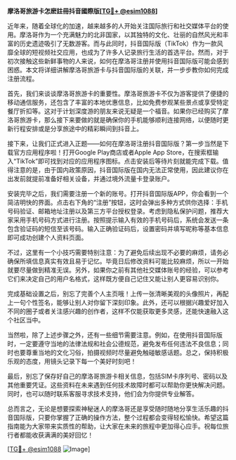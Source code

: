 **摩洛哥旅游卡怎麽註冊抖音國際版[[TG💪+ @esim1088](https://t.me/s/esim1088)]**

近年来，随着全球化的加速，越来越多的人开始关注国际旅行和社交媒体平台的使用。摩洛哥作为一个充满魅力的北非国家，以其独特的文化、壮丽的自然风光和丰富的历史遗迹吸引了无数游客。而与此同时，抖音国际版（TikTok）作为一款风靡全球的短视频社交应用，也成为了许多人记录旅行生活的首选平台。然而，对于初次接触这些新鲜事物的人来说，如何在摩洛哥注册并使用抖音国际版可能会感到困惑。本文将详细讲解摩洛哥旅游卡与抖音国际版的关联，并一步步教你如何完成注册流程。

首先，我们来谈谈摩洛哥旅游卡的重要性。摩洛哥旅游卡不仅为游客提供了便捷的移动通信服务，还包含了丰富的本地优惠信息，比如免费参观某些景点或享受特定餐厅折扣等。这对于计划深度游的朋友来说无疑是一个福音。如果你已经购买了摩洛哥旅游卡，那么接下来要做的就是确保你的手机能够顺利连接网络，以便随时更新行程安排或是分享旅途中的精彩瞬间到抖音上。

接下来，让我们正式进入正题——如何在摩洛哥注册抖音国际版？第一步当然是下载官方应用程序啦！打开Google Play商店或者Apple App Store，在搜索框输入“TikTok”即可找到对应的应用程序图标。点击安装后等待片刻就能完成下载。值得注意的是，由于国内政策原因，抖音国际版在国内无法正常使用，因此建议你在出发前就提前准备好相关设备，并通过境外流量卡登录账户。

安装完毕之后，我们需要注册一个新的账号。打开抖音国际版APP，你会看到一个简洁明快的界面。点击右下角的“注册”按钮，这时会弹出多种方式供你选择：手机号码验证、邮箱地址注册以及第三方平台授权登录。考虑到隐私保护问题，推荐大家采用手机号码方式进行注册。按照提示输入有效的手机号码后，系统会发送一条包含验证码的短信至该号码。输入正确验证码后，设置密码并填写昵称等基本信息即可成功创建个人资料页面。

不过，这里有一个小技巧需要特别注意：为了避免后续出现不必要的麻烦，请务必确保所填信息真实有效且易于记忆。毕竟日后修改资料可能比较麻烦，所以一开始就要尽量做到精准无误。另外，如果你之前有其他社交媒体账号的经验，可以参考它们来决定自己的用户名格式，这样既方便自己记住又能让别人更容易识别你。

完成基础设置之后，别忘了完善个人主页哦！上传一张清晰美观的头像照片，再配上一句个性签名，能够让别人对你留下深刻印象。此外，还可以根据兴趣爱好加入不同的圈子或者关注感兴趣的创作者，这样不仅能获取更多灵感，还能快速融入这个社区当中。

当然啦，除了上述步骤之外，还有一些细节需要注意。例如，在使用抖音国际版时，一定要遵守当地的法律法规和社会公德规范，避免发布任何违法不良信息；同时也要尊重当地的文化习俗，拍摄视频时尽量避免触碰敏感话题。总之，保持积极乐观的态度，用镜头记录下每一个美好时刻吧！

最后，别忘了保存好自己的摩洛哥旅游卡相关信息，包括SIM卡序列号、密码以及其他重要凭证。这些资料在未来遇到任何技术故障时都可以帮助你更快解决问题。同时，也可以随时联系客服寻求技术支持，他们会为你提供专业解答。

总而言之，无论是想要探索神秘迷人的摩洛哥还是享受随时随地分享生活乐趣的抖音国际版，只要你掌握了正确的操作方法，整个过程都会变得轻松愉快。希望这篇指南能为大家带来实质性的帮助，让大家在未来的旅程中更加得心应手。祝每位旅行者都能收获满满的美好回忆！

[[TG💪+ @esim1088](https://t.me/s/esim1088) ![Image](https://i.postimg.cc/4NQfJmqS/Snipaste-2025-05-13-00-14-12.png)]